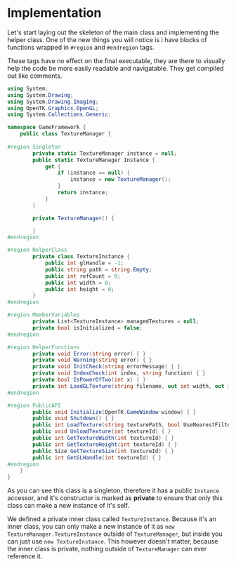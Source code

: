 # Implementation

Let's start laying out the skeleton of the main class and implementing the helper class. One of the new things you will notice is i have blocks of functions wrapped in ```#region``` and ```#endregion``` tags.

These tags have no effect on the final executable, they are there to visually help the code be more easily readable and navigatable. They get compiled out like comments.

```cs
using System;
using System.Drawing;
using System.Drawing.Imaging;
using OpenTK.Graphics.OpenGL;
using System.Collections.Generic;

namespace GameFramework {
    public class TextureManager {
    
#region Singleton
        private static TextureManager instance = null;
        public static TextureManager Instance {
            get {
                if (instance == null) {
                    instance = new TextureManager();
                }
                return instance;
            }
        }

        private TextureManager() {

        }
#endregion

#region HelperClass
        private class TextureInstance {
            public int glHandle = -1;
            public string path = string.Empty;
            public int refCount = 0;
            public int width = 0;
            public int height = 0;
        }
#endregion

#region MemberVariables
        private List<TextureInstance> managedTextures = null;
        private bool isInitialized = false;
#endregion

#region HelperFunctions
        private void Error(string error) { }
        private void Warning(string error) { }
        private void InitCheck(string errorMessage) { }
        private void IndexCheck(int index, string function) { }
        private bool IsPowerOfTwo(int x) { }
        private int LoadGLTexture(string filename, out int width, out int height, bool nearest) { }
#endregion

#region PublicAPI
        public void Initialize(OpenTK.GameWindow window) { }
        public void Shutdown() { }
        public int LoadTexture(string texturePath, bool UseNearestFiltering = false) { }
        public void UnloadTexture(int textureId) { }
        public int GetTextureWidth(int textureId) { }
        public int GetTextureHeight(int textureId) { }
        public Size GetTextureSize(int textureId) { }
        public int GetGLHandle(int textureId) { }
#endregion
    }
}
```

As you can see this class is a singleton, therefore it has a public ```Instance``` accessor, and it's constructor is marked as __private__ to ensure that only this class can make a new instance of it's self.

We defined a private inner class called ```TextureInstance```. Because it's an inner class, you can only make a new instance of it as ```new TextureManager.TextureInstance``` outside of ```TextureManager```, but inside you can just use ```new TextureInstance```. This however doesn't matter, because the inner class is private, nothing outside of ```TextureManager``` can ever reference it.